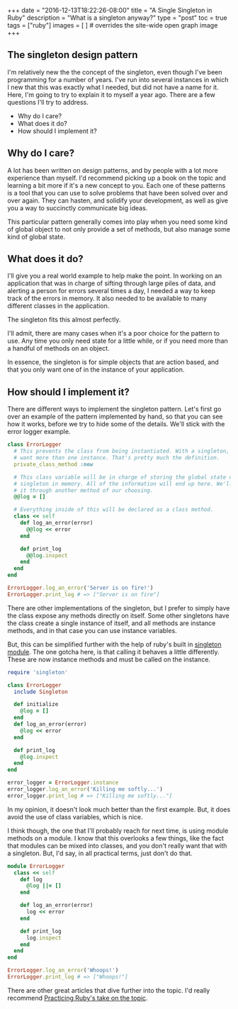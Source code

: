 +++
date = "2016-12-13T18:22:26-08:00"
title = "A Single Singleton in Ruby"
description = "What is a singleton anyway?"
type = "post"
toc = true
tags = ["ruby"]
images = [ ] # overrides the site-wide open graph image
+++

## The singleton design pattern

I'm relatively new the the concept of the singleton, even though I've been programming for a number of years. I've run into several instances in which I new that this was exactly what I needed, but did not have a name for it. Here, I'm going to try to explain it to myself a year ago. There are a few questions I'll try to address.

- Why do I care?
- What does it do?
- How should I implement it?

## Why do I care?
A lot has been written on design patterns, and by people with a lot more experience than myself. I'd recommend picking up a book on the topic and learning a bit more if it's a new concept to you. Each one of these patterns is a tool that you can use to solve problems that have been solved over and over again. They can hasten, and solidify your development, as well as give you a way to succinctly communicate big ideas.

This particular pattern generally comes into play when you need some kind of global object to not only provide a set of methods, but also manage some kind of global state.

## What does it do?

I'll give you a real world example to help make the point. In working on an application that was in charge of sifting through large piles of data, and alerting a person for errors several times a day, I needed a way to keep track of the errors in memory. It also needed to be available to many different classes in the application.

The singleton fits this almost perfectly.

I'll admit, there are many cases when it's a poor choice for the pattern to use. Any time you only need state for a little while, or if you need more than a handful of methods on an object.

In essence, the singleton is for simple objects that are action based, and that you only want one of in the instance of your application.

## How should I implement it?

There are different ways to implement the singleton pattern. Let's first go over an example of the pattern implemented by hand, so that you can see how it works, before we try to hide some of the details. We'll stick with the error logger example.

```ruby
class ErrorLogger
  # This prevents the class from being instantiated. With a singleton, we don't
  # want more than one instance. That's pretty much the definition.
  private_class_method :new

  # This class variable will be in charge of storing the global state of our
  # singleton in memory. All of the information will end up here. We'll access
  # it through another method of our choosing.
  @@log = []

  # Everything inside of this will be declared as a class method.
  class << self
    def log_an_error(error)
      @@log << error
    end

    def print_log
      @@log.inspect
    end
  end
end

ErrorLogger.log_an_error('Server is on fire!')
ErrorLogger.print_log # => ["Server is on fire"]
```

There are other implementations of the singleton, but I prefer to simply have the class expose any methods directly on itself. Some other singletons have the class create a single instance of itself, and all methods are instance methods, and in that case you can use instance variables.

But, this can be simplified further with the help of ruby's built in [singleton module](https://ruby-doc.org/stdlib-2.3.0/libdoc/singleton/rdoc/Singleton.html). The one gotcha here, is that calling it behaves a little differently. These are now instance methods and must be called on the instance.

```ruby
require 'singleton'

class ErrorLogger
  include Singleton

  def initialize
    @log = []
  end
  def log_an_error(error)
    @log << error
  end

  def print_log
    @log.inspect
  end
end

error_logger = ErrorLogger.instance
error_logger.log_an_error('Killing me softly...')
error_logger.print_log # => ["Killing me softly..."]
```

In my opinion, it doesn't look much better than the first example. But, it does avoid the use of class variables, which is nice.

I think though, the one that I'll probably reach for next time, is using module methods on a module. I know that this overlooks a few things, like the fact that modules can be mixed into classes, and you don't really want that with a singleton. But, I'd say, in all practical terms, just don't do that.

```ruby
module ErrorLogger
  class << self
    def log
      @log ||= []
    end

    def log_an_error(error)
      log << error
    end

    def print_log
      log.inspect
    end
  end
end

ErrorLogger.log_an_error('Whoops!')
ErrorLogger.print_log # => ["Whoops!"]
```

There are other great articles that dive further into the topic. I'd really recommend [Practicing Ruby's take on the topic](http://practicingruby.com/articles/ruby-and-the-singleton-pattern-dont-get-along).
